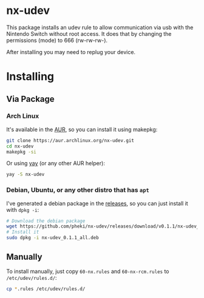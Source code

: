 # nx-udev

This package installs an udev rule to allow communication via usb with the Nintendo Switch without root access. It does that by changing the permissions (mode) to 666 (rw-rw-rw-).

After installing you may need to replug your device.

# Installing

## Via Package

### Arch Linux

It's available in the [AUR](https://aur.archlinux.org/packages/nx-udev/), so you can install it using makepkg:

```bash
git clone https://aur.archlinux.org/nx-udev.git
cd nx-udev
makepkg -si
```

Or using [yay](https://github.com/Jguer/yay) (or any other AUR helper):

```bash
yay -S nx-udev
```

### Debian, Ubuntu, or any other distro that has `apt`

I've generated a debian package in the [releases](https://github.com/pheki/nx-udev/releases), so you can just install it with `dpkg -i`:

```bash
# Download the debian package
wget https://github.com/pheki/nx-udev/releases/download/v0.1.1/nx-udev_0.1.1_all.deb
# Install it
sudo dpkg -i nx-udev_0.1.1_all.deb
```

## Manually

To install manually, just copy `60-nx.rules` and `60-nx-rcm.rules` to `/etc/udev/rules.d/`:

```bash
cp *.rules /etc/udev/rules.d/
```
